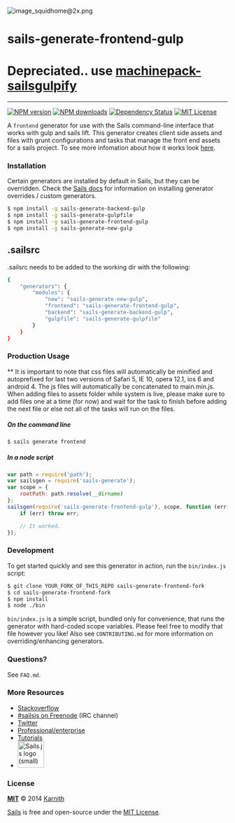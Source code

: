 ![image_squidhome@2x.png](http://i.imgur.com/RIvu9.png)
# sails-generate-frontend-gulp
# Depreciated.. use [machinepack-sailsgulpify](https://github.com/Karnith/machinepack-sailsgulpify)
-----------------------------------------------
[![NPM version][npm-version-image]][npm-url] [![NPM downloads][npm-downloads-image]][npm-url] [![Dependency Status][dependency-image]][dependency-url] [![MIT License][license-image]][license-url]

A `frontend` generator for use with the Sails command-line interface that works with gulp and sails lift. This generator creates client side assets and files with grunt configurations and tasks that manage the front end assets for a sails project. To see more infomation about how it works look [here](./docs/overview.md).


### Installation

Certain generators are installed by default in Sails, but they can be overridden.  Check the [Sails docs](http://sailsjs.org/#!documentation) for information on installing generator overrides / custom generators.

```sh
$ npm install -g sails-generate-backend-gulp
$ npm install -g sails-generate-gulpfile
$ npm install -g sails-generate-frontend-gulp
$ npm install -g sails-generate-new-gulp

```

## .sailsrc

.sailsrc needs to be added to the working dir with the following:

```sh
{
    "generators": {
        "modules": {
            "new": "sails-generate-new-gulp",
            "frontend": "sails-generate-frontend-gulp",
            "backend": "sails-generate-backend-gulp",
            "gulpfile": "sails-generate-gulpfile"
        }
    }
}
```

### Production Usage

** It is important to note that css files will automatically be minified and autoprefixed for last two versions of Safari 5, IE 10, opera 12.1, ios 6 and android 4. The js files will automatically be concatenated to main.min.js. When adding files to assets folder while system is live, please make sure to add files one at a time (for now) and wait for the task to finish before adding the next file or else not all of the tasks will run on the files.

##### On the command line

```sh
$ sails generate frontend
```

##### In a node script

```javascript
var path = require('path');
var sailsgen = require('sails-generate');
var scope = {
	rootPath: path.resolve(__dirname)
};
sailsgen(require('sails-generate-frontend-gulp'), scope, function (err) {
	if (err) throw err;

	// It worked.
});
```


### Development

To get started quickly and see this generator in action, run the `bin/index.js` script:

```sh
$ git clone YOUR_FORK_OF_THIS_REPO sails-generate-frontend-fork
$ cd sails-generate-frontend-fork
$ npm install
$ node ./bin
```

`bin/index.js` is a simple script, bundled only for convenience, that runs the generator with hard-coded scope variables.  Please feel free to modify that file however you like!  Also see `CONTRIBUTING.md` for more information on overriding/enhancing generators.



### Questions?

See `FAQ.md`.



### More Resources

- [Stackoverflow](http://stackoverflow.com/questions/tagged/sails.js)
- [#sailsjs on Freenode](http://webchat.freenode.net/) (IRC channel)
- [Twitter](https://twitter.com/sailsjs)
- [Professional/enterprise](https://github.com/balderdashy/sails-docs/blob/master/FAQ.md#are-there-professional-support-options)
- [Tutorials](https://github.com/balderdashy/sails-docs/blob/master/FAQ.md#where-do-i-get-help)
- <a href="http://sailsjs.org" target="_blank" title="Node.js framework for building realtime APIs."><img src="https://github-camo.global.ssl.fastly.net/9e49073459ed4e0e2687b80eaf515d87b0da4a6b/687474703a2f2f62616c64657264617368792e6769746875622e696f2f7361696c732f696d616765732f6c6f676f2e706e67" width=60 alt="Sails.js logo (small)"/></a>


### License

**[MIT](./LICENSE)**
&copy; 2014 [Karnith](http://github.com/Karnith)

[Sails](http://sailsjs.org) is free and open-source under the [MIT License](http://sails.mit-license.org/).

[license-image]: http://img.shields.io/badge/license-MIT-blue.svg?style=flat
[license-url]: LICENSE

[npm-url]: https://npmjs.org/package/sails-generate-frontend-gulp
[npm-version-image]: http://img.shields.io/npm/v/sails-generate-frontend-gulp.svg?style=flat
[npm-downloads-image]: http://img.shields.io/npm/dm/sails-generate-frontend-gulp.svg?style=flat

[dependency-image]: https://gemnasium.com/Karnith/sails-generate-frontend-gulp.svg?style=flat
[dependency-url]: https://gemnasium.com/Karnith/sails-generate-frontend-gulp

[coverage-image]: http://img.shields.io/coveralls/Karnith/sails-generate-frontend-gulp/master.svg?style=flat
[coverage-url]: https://coveralls.io/r/Karnith/sails-generate-frontend-gulp?branch=master
